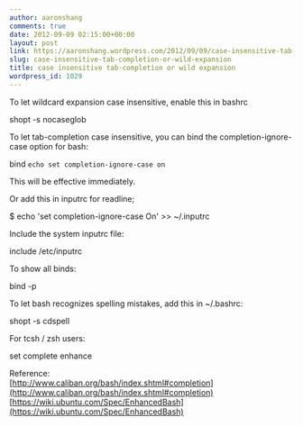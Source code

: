 ```yaml
---
author: aaronshang
comments: true
date: 2012-09-09 02:15:00+00:00
layout: post
link: https://aaronshang.wordpress.com/2012/09/09/case-insensitive-tab-completion-or-wild-expansion/
slug: case-insensitive-tab-completion-or-wild-expansion
title: case insensitive tab-completion or wild expansion
wordpress_id: 1029
---
```


  
To let wildcard expansion case insensitive, enable this in bashrc  
  


shopt -s nocaseglob  


  
To let tab-completion case insensitive, you can bind the completion-ignore-case option for bash:  
   


bind `echo set completion-ignore-case on`  


  
This will be effective immediately.  
  
  
Or add this in inputrc for readline;  
  


$ echo 'set completion-ignore-case On' >> ~/.inputrc   
 

  
Include the system inputrc file:  


include /etc/inputrc  


  
  
To show all binds:  


bind -p  


  
  
  
To let bash recognizes spelling mistakes, add this  in ~/.bashrc:  
   


shopt -s cdspell  


  
  
For tcsh / zsh users:  
  


set complete enhance  


  
  
Reference:  
[http://www.caliban.org/bash/index.shtml#completion](http://www.caliban.org/bash/index.shtml#completion)  
 [https://wiki.ubuntu.com/Spec/EnhancedBash](https://wiki.ubuntu.com/Spec/EnhancedBash)  
  
  
  
  

